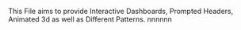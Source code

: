 This File aims to provide Interactive Dashboards, Prompted Headers, Animated 3d as well as Different Patterns.
nnnnnn
